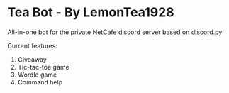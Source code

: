 # Tea Bot - By LemonTea1928

All-in-one bot for the private NetCafe discord server based on discord.py

Current features:
1.  Giveaway
2.  Tic-tac-toe game
3.  Wordle game
4.  Command help